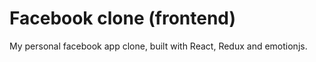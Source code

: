 # Facebook clone (frontend)

My personal facebook app clone, built with React, Redux and emotionjs.


